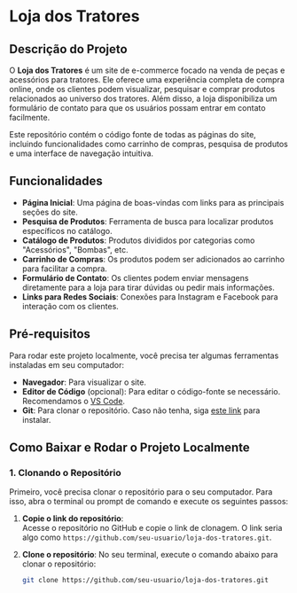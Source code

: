 # Loja dos Tratores

## Descrição do Projeto
O **Loja dos Tratores** é um site de e-commerce focado na venda de peças e acessórios para tratores. Ele oferece uma experiência completa de compra online, onde os clientes podem visualizar, pesquisar e comprar produtos relacionados ao universo dos tratores. Além disso, a loja disponibiliza um formulário de contato para que os usuários possam entrar em contato facilmente.

Este repositório contém o código fonte de todas as páginas do site, incluindo funcionalidades como carrinho de compras, pesquisa de produtos e uma interface de navegação intuitiva.

## Funcionalidades
- **Página Inicial**: Uma página de boas-vindas com links para as principais seções do site.
- **Pesquisa de Produtos**: Ferramenta de busca para localizar produtos específicos no catálogo.
- **Catálogo de Produtos**: Produtos divididos por categorias como "Acessórios", "Bombas", etc.
- **Carrinho de Compras**: Os produtos podem ser adicionados ao carrinho para facilitar a compra.
- **Formulário de Contato**: Os clientes podem enviar mensagens diretamente para a loja para tirar dúvidas ou pedir mais informações.
- **Links para Redes Sociais**: Conexões para Instagram e Facebook para interação com os clientes.

## Pré-requisitos
Para rodar este projeto localmente, você precisa ter algumas ferramentas instaladas em seu computador:

- **Navegador**: Para visualizar o site.
- **Editor de Código** (opcional): Para editar o código-fonte se necessário. Recomendamos o [VS Code](https://code.visualstudio.com/).
- **Git**: Para clonar o repositório. Caso não tenha, siga [este link](https://git-scm.com/book/pt-br/v2/Primeiros-passos-Instalando-o-Git) para instalar.

## Como Baixar e Rodar o Projeto Localmente

### 1. Clonando o Repositório

Primeiro, você precisa clonar o repositório para o seu computador. Para isso, abra o terminal ou prompt de comando e execute os seguintes passos:

1. **Copie o link do repositório**:  
   Acesse o repositório no GitHub e copie o link de clonagem. O link seria algo como `https://github.com/seu-usuario/loja-dos-tratores.git`.

2. **Clone o repositório**:
   No seu terminal, execute o comando abaixo para clonar o repositório:
   ```bash
   git clone https://github.com/seu-usuario/loja-dos-tratores.git

